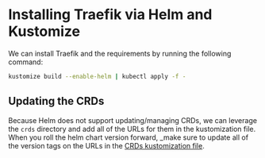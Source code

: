 # Installing Traefik via Helm and Kustomize

We can install Traefik and the requirements by running the following command:

```bash
kustomize build --enable-helm | kubectl apply -f -
```

## Updating the CRDs

Because Helm does not support updating/managing CRDs, we can leverage the `crds` directory and add all of the URLs for them in the kustomization file. When you roll the helm chart version forward, _make sure to update all of the version tags on the URLs in the [CRDs kustomization file](crds/kustomization.yaml).